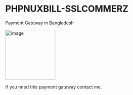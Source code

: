 # PHPNUXBILL-SSLCOMMERZ
Payment Gateway in Bangladesh


<img width="158" alt="image" src="https://github.com/user-attachments/assets/55257f52-1aca-4367-85da-0928a75f9f3f">




If you nned this payment gateway contact me.
